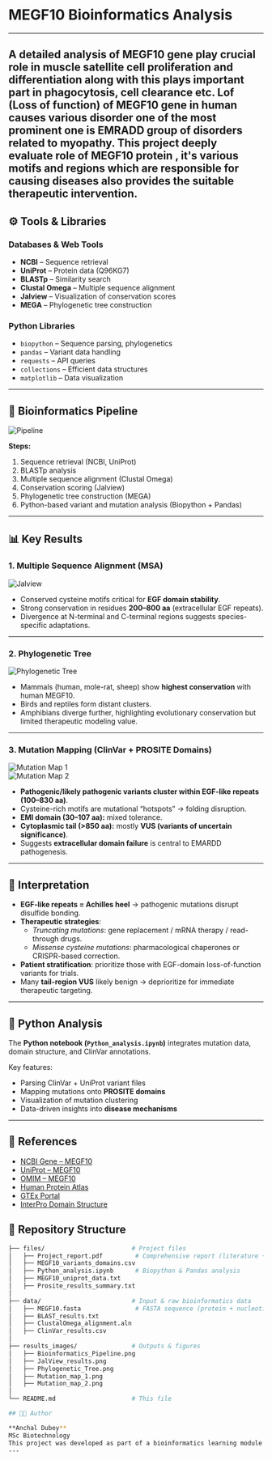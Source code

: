 # MEGF10 Bioinformatics Analysis  

---
A detailed analysis of MEGF10 gene play crucial role in muscle satellite cell proliferation and differentiation along with this plays important part in phagocytosis, cell clearance etc. Lof (Loss of function)
of MEGF10 gene in human causes various disorder one of the most prominent one is EMRADD group of disorders related to myopathy. This project deeply evaluate role of MEGF10 protein , it's various motifs  and regions which are responsible for causing diseases also provides the suitable therapeutic intervention.
---
## ⚙️ Tools & Libraries  

### Databases & Web Tools  
- **NCBI** – Sequence retrieval  
- **UniProt** – Protein data (Q96KG7)  
- **BLASTp** – Similarity search  
- **Clustal Omega** – Multiple sequence alignment  
- **Jalview** – Visualization of conservation scores  
- **MEGA** – Phylogenetic tree construction  

### Python Libraries  
- `biopython` – Sequence parsing, phylogenetics  
- `pandas` – Variant data handling  
- `requests` – API queries  
- `collections` – Efficient data structures  
- `matplotlib` – Data visualization  

---

## 🧬 Bioinformatics Pipeline  

![Pipeline](https://github.com/anchaldubey15/MutMap-MEGF10-Mutation-Mapping-/blob/main/Bio_info_pipeline.png)  

**Steps:**  
1. Sequence retrieval (NCBI, UniProt)  
2. BLASTp analysis  
3. Multiple sequence alignment (Clustal Omega)  
4. Conservation scoring (Jalview)  
5. Phylogenetic tree construction (MEGA)  
6. Python-based variant and mutation analysis (Biopython + Pandas)  

---

## 📊 Key Results  

### 1. Multiple Sequence Alignment (MSA)  

![Jalview](https://github.com/anchaldubey15/MutMap-MEGF10-Mutation-Mapping-/blob/main/JalView_results.png)  

- Conserved cysteine motifs critical for **EGF domain stability**.  
- Strong conservation in residues **200–800 aa** (extracellular EGF repeats).  
- Divergence at N-terminal and C-terminal regions suggests species-specific adaptations.  

---

### 2. Phylogenetic Tree  

![Phylogenetic Tree](https://github.com/anchaldubey15/MutMap-MEGF10-Mutation-Mapping-/blob/main/Phylogentic_Tree.png)  

- Mammals (human, mole-rat, sheep) show **highest conservation** with human MEGF10.  
- Birds and reptiles form distant clusters.  
- Amphibians diverge further, highlighting evolutionary conservation but limited therapeutic modeling value.  

---

### 3. Mutation Mapping (ClinVar + PROSITE Domains)  

![Mutation Map 1](https://github.com/anchaldubey15/MutMap-MEGF10-Mutation-Mapping-/blob/main/Mutation_map_1.png)  
![Mutation Map 2](https://github.com/anchaldubey15/MutMap-MEGF10-Mutation-Mapping-/blob/main/Mutation_map_2.png)  

- **Pathogenic/likely pathogenic variants cluster within EGF-like repeats (100–830 aa)**.  
- Cysteine-rich motifs are mutational “hotspots” → folding disruption.  
- **EMI domain (30–107 aa):** mixed tolerance.  
- **Cytoplasmic tail (>850 aa):** mostly **VUS (variants of uncertain significance)**.  
- Suggests **extracellular domain failure** is central to EMARDD pathogenesis.  

---

## 📌 Interpretation  

- **EGF-like repeats = Achilles heel** → pathogenic mutations disrupt disulfide bonding.  
- **Therapeutic strategies**:  
  - *Truncating mutations*: gene replacement / mRNA therapy / read-through drugs.  
  - *Missense cysteine mutations*: pharmacological chaperones or CRISPR-based correction.  
- **Patient stratification**: prioritize those with EGF-domain loss-of-function variants for trials.  
- Many **tail-region VUS** likely benign → deprioritize for immediate therapeutic targeting.  

---

## 🐍 Python Analysis  

The **Python notebook (`Python_analysis.ipynb`)** integrates mutation data, domain structure, and ClinVar annotations.  

Key features:  
- Parsing ClinVar + UniProt variant files  
- Mapping mutations onto **PROSITE domains**  
- Visualization of mutation clustering  
- Data-driven insights into **disease mechanisms**  

---

## 📖 References  

- [NCBI Gene – MEGF10](https://www.ncbi.nlm.nih.gov/gene/84466)  
- [UniProt – MEGF10](https://www.uniprot.org/uniprotkb/Q8TE58/entry)  
- [OMIM – MEGF10](https://www.omim.org/entry/611194)  
- [Human Protein Atlas](https://www.proteinatlas.org/ENSG00000164161-MEGF10/tissue)  
- [GTEx Portal](https://gtexportal.org/home/gene/MEGF10)  
- [InterPro Domain Structure](https://www.ebi.ac.uk/interpro/entry/UniProt/Q8TE58/)  


## 📂 Repository Structure  

```bash
├── files/                        # Project files
│   ├── Project_report.pdf         # Comprehensive report (literature + analysis)
│   ├── MEGF10_variants_domains.csv
│   ├── Python_analysis.ipynb      # Biopython & Pandas analysis
│   ├── MEGF10_uniprot_data.txt
│   ├── Prosite_results_summary.txt
│
├── data/                         # Input & raw bioinformatics data
│   ├── MEGF10.fasta               # FASTA sequence (protein + nucleotide)
│   ├── BLAST_results.txt
│   ├── ClustalOmega_alignment.aln
│   ├── ClinVar_results.csv
│
├── results_images/               # Outputs & figures
│   ├── Bioinformatics_Pipeline.png
│   ├── JalView_results.png
│   ├── Phylogenetic_Tree.png
│   ├── Mutation_map_1.png
│   ├── Mutation_map_2.png
│
└── README.md                     # This file

## 👩‍🔬 Author

**Anchal Dubey**  
MSc Biotechnology  
This project was developed as part of a bioinformatics learning module on Biopython in bioinformatics.
---

